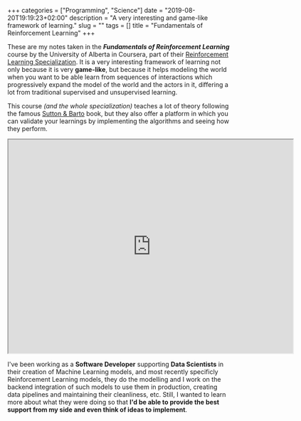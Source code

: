+++
categories = ["Programming", "Science"]
date = "2019-08-20T19:19:23+02:00"
description = "A very interesting and game-like framework of learning."
slug = ""
tags = []
title = "Fundamentals of Reinforcement Learning"
+++


These are my notes taken in the _**Fundamentals of Reinforcement Learning**_ course by the University of Alberta in Coursera, part of their [Reinforcement Learning Specialization](https://www.coursera.org/specializations/reinforcement-learning). It is a very interesting framework of learning not only because it is very **game-like**, but because it helps modeling the world when you want to be able learn from sequences of interactions which progressively expand the model of the world and the actors in it, differing a lot from traditional supervised and unsupervised learning.

This course _(and the whole specialization)_ teaches a lot of theory following the famous [Sutton & Barto](http://www.incompleteideas.net/book/the-book-2nd.html) book, but they also offer a platform in which you can validate your learnings by implementing the algorithms and seeing how they perform.
 
<center><iframe src="https://drive.google.com/file/d/1-QgHag8tGLf5rflYVQixIqhjdW8a-Hdt/preview" width="640" height="480"></iframe></center>

I've been working as a **Software Developer** supporting **Data Scientists** in their creation of Machine Learning models, and most recently specificly Reinforcement Learning models, they do the modelling and I work on the backend integration of such models to use them in production, creating data pipelines and maintaining their cleanliness, etc. Still, I wanted to learn more about what they were doing so that **I'd be able to provide the best support from my side and even think of ideas to implement**.